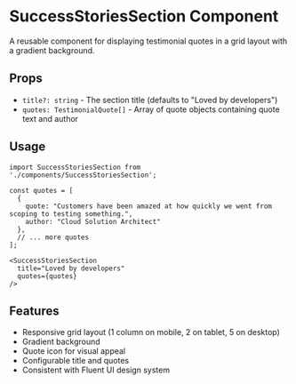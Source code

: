 # SuccessStoriesSection Component

A reusable component for displaying testimonial quotes in a grid layout with a gradient background.

## Props

- `title?: string` - The section title (defaults to "Loved by developers")
- `quotes: TestimonialQuote[]` - Array of quote objects containing quote text and author

## Usage

```tsx
import SuccessStoriesSection from './components/SuccessStoriesSection';

const quotes = [
  {
    quote: "Customers have been amazed at how quickly we went from scoping to testing something.",
    author: "Cloud Solution Architect"
  },
  // ... more quotes
];

<SuccessStoriesSection 
  title="Loved by developers"
  quotes={quotes}
/>
```

## Features

- Responsive grid layout (1 column on mobile, 2 on tablet, 5 on desktop)
- Gradient background
- Quote icon for visual appeal
- Configurable title and quotes
- Consistent with Fluent UI design system 
